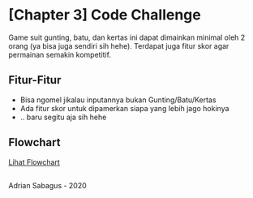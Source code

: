 # [Chapter 3] Code Challenge

Game suit gunting, batu, dan kertas ini dapat dimainkan minimal oleh 2 orang (ya bisa juga sendiri sih hehe). Terdapat juga fitur skor agar permainan semakin kompetitif.

## Fitur-Fitur

- Bisa ngomel jikalau inputannya bukan Gunting/Batu/Kertas
- Ada fitur skor untuk dipamerkan siapa yang lebih jago hokinya
- .. baru segitu aja sih hehe

## Flowchart

[Lihat Flowchart](https://tinyurl.com/r2koyaq) 



## 
Adrian Sabagus - 2020
